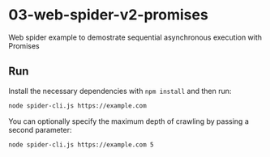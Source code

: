 # 03-web-spider-v2-promises

Web spider example to demostrate sequential asynchronous execution with Promises

## Run

Install the necessary dependencies with `npm install` and then run:

```bash
node spider-cli.js https://example.com
```

You can optionally specify the maximum depth of crawling by passing a second parameter:

```bash
node spider-cli.js https://example.com 5
